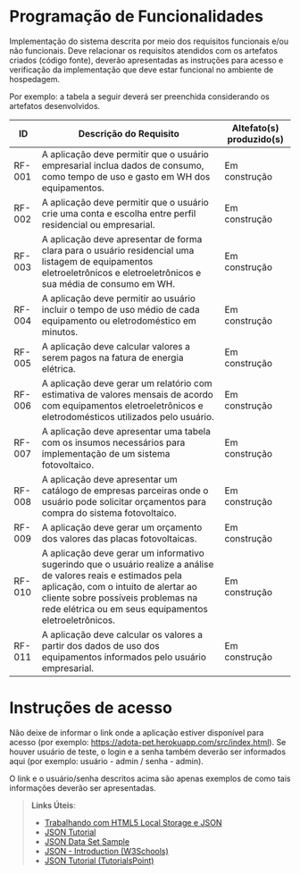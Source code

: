 # Programação de Funcionalidades

Implementação do sistema descrita por meio dos requisitos funcionais e/ou não funcionais. Deve relacionar os requisitos atendidos com os artefatos criados (código fonte), deverão apresentadas as instruções para acesso e verificação da implementação que deve estar funcional no ambiente de hospedagem.

Por exemplo: a tabela a seguir deverá ser preenchida considerando os artefatos desenvolvidos.

|ID        | Descrição do Requisito  | Altefato(s) produzido(s) |
|----------|-----------------------------------------|----|
|RF-001    | A aplicação deve permitir que o usuário empresarial inclua dados de consumo, como tempo de uso e gasto em WH dos equipamentos. | Em construção  | 
|RF-002    | A aplicação deve permitir que o usuário crie uma conta e escolha entre perfil residencial ou empresarial.| Em construção |
|RF-003    | A aplicação deve apresentar de forma clara para o usuário residencial uma listagem de equipamentos eletroeletrônicos e eletroeletrônicos e sua média de consumo em WH.| Em construção | 
|RF-004    | A aplicação deve permitir ao usuário incluir o tempo de uso médio de cada equipamento ou eletrodoméstico em minutos.| Em construção |
|RF-005    | A aplicação deve calcular valores a serem pagos na fatura de energia elétrica.| Em construção | 
|RF-006    | A aplicação deve gerar um relatório com estimativa de valores mensais de acordo com equipamentos eletroeletrônicos e eletrodomésticos utilizados pelo usuário. | Em construção  |
|RF-007    | A aplicação deve apresentar uma tabela com os insumos necessários para implementação de um sistema fotovoltaico. | Em construção | 
|RF-008    | A aplicação deve apresentar um catálogo de empresas parceiras onde o usuário pode solicitar orçamentos para compra do sistema fotovoltaico.| Em construção |
|RF-009    | A aplicação deve gerar um orçamento dos valores das placas fotovoltaicas. | Em construção |
|RF-010    | A aplicação deve gerar um informativo sugerindo que o usuário realize a análise de valores reais e estimados pela aplicação, com o intuito de alertar ao cliente sobre possíveis problemas na rede elétrica ou em seus equipamentos eletroeletrônicos. | Em construção |
|RF-011    | A aplicação deve calcular os valores a partir dos dados de uso dos equipamentos informados pelo usuário empresarial.| Em construção  | 




# Instruções de acesso

Não deixe de informar o link onde a aplicação estiver disponível para acesso (por exemplo: https://adota-pet.herokuapp.com/src/index.html).
Se houver usuário de teste, o login e a senha também deverão ser informados aqui (por exemplo: usuário - admin / senha - admin).

O link e o usuário/senha descritos acima são apenas exemplos de como tais informações deverão ser apresentadas.
> **Links Úteis**:
> - [Trabalhando com HTML5 Local Storage e JSON](https://www.devmedia.com.br/trabalhando-com-html5-local-storage-e-json/29045)
> - [JSON Tutorial](https://www.w3resource.com/JSON)
> - [JSON Data Set Sample](https://opensource.adobe.com/Spry/samples/data_region/JSONDataSetSample.html)
> - [JSON - Introduction (W3Schools)](https://www.w3schools.com/js/js_json_intro.asp)
> - [JSON Tutorial (TutorialsPoint)](https://www.tutorialspoint.com/json/index.htm)
